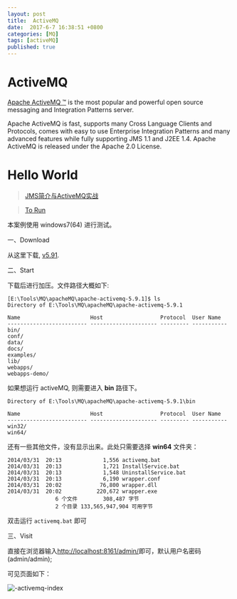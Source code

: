 ```yaml
---
layout: post
title:  ActiveMQ
date:  2017-6-7 16:38:51 +0800
categories: [MQ]
tags: [activeMQ]
published: true
---
```


# ActiveMQ

[Apache ActiveMQ ™](http://activemq.apache.org/index.html) is the most popular and powerful open source messaging and 
Integration Patterns server.

Apache ActiveMQ is fast, supports many Cross Language Clients and Protocols, comes with easy to use Enterprise Integration 
Patterns and many advanced features while fully supporting JMS 1.1 and J2EE 1.4. Apache ActiveMQ is released under 
the Apache 2.0 License.


# Hello World

> [JMS简介与ActiveMQ实战](http://boy00fly.iteye.com/blog/1103586)

> [To Run](http://blog.csdn.net/clj198606061111/article/details/38145597)

本案例使用 windows7(64) 进行测试。

一、Download

从这里下载, [v5.91](http://activemq.apache.org/activemq-591-release.html).

二、Start

下载后进行加压。文件路径大概如下:

```
[E:\Tools\MQ\apacheMQ\apache-activemq-5.9.1]$ ls
Directory of E:\Tools\MQ\apacheMQ\apache-activemq-5.9.1

Name                      Host                  Protocol  User Name  
------------------------- --------------------- --------- -----------
bin/
conf/
data/
docs/
examples/
lib/
webapps/
webapps-demo/
```

如果想运行 activeMQ, 则需要进入 **bin** 路径下。

```
Directory of E:\Tools\MQ\apacheMQ\apache-activemq-5.9.1\bin

Name                      Host                  Protocol  User Name  
------------------------- --------------------- --------- -----------
win32/
win64/
```

还有一些其他文件，没有显示出来。此处只需要选择 **win64** 文件夹：

```
2014/03/31  20:13             1,556 activemq.bat
2014/03/31  20:13             1,721 InstallService.bat
2014/03/31  20:13             1,548 UninstallService.bat
2014/03/31  20:13             6,190 wrapper.conf
2014/03/31  20:02            76,800 wrapper.dll
2014/03/31  20:02           220,672 wrapper.exe
               6 个文件        308,487 字节
               2 个目录 133,565,947,904 可用字节
```

双击运行 `activemq.bat` 即可

三、Visit

直接在浏览器输入[http://localhost:8161/admin/](http://localhost:8161/admin/)即可，默认用户名密码(admin/admin);

可见页面如下：

![-activemq-index](https://raw.githubusercontent.com/houbb/resource/master/img/mq/activemq/2017-07-04-activemq-index.png)


 
